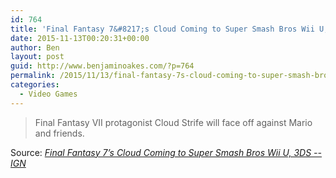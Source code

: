```yaml
---
id: 764
title: 'Final Fantasy 7&#8217;s Cloud Coming to Super Smash Bros Wii U, 3DS'
date: 2015-11-13T00:20:31+00:00
author: Ben
layout: post
guid: http://www.benjaminoakes.com/?p=764
permalink: /2015/11/13/final-fantasy-7s-cloud-coming-to-super-smash-bros-wii-u-3ds/
categories:
  - Video Games
---
```

> Final Fantasy VII protagonist Cloud Strife will face off against Mario and friends.

Source: _[Final Fantasy 7&#8217;s Cloud Coming to Super Smash Bros Wii U, 3DS -- IGN](http://www.ign.com/articles/2015/11/12/final-fantasy-7s-cloud-coming-to-super-smash-bros-wii-u-3ds)_